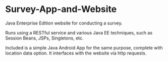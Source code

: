 # Survey-App-and-Website
 
Java Enterprise Edition website for conducting a survey.

Runs using a RESTful service and various Java EE techniques, such as Session Beans, JSPs, Singletons, etc.

Included is a simple Java Android App for the same purpose, complete with location data option. It interfaces with the website via http requests.
